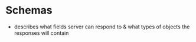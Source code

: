 Schemas
=======
*   describes what fields server can respond to & what types of objects the responses will contain
